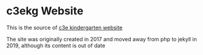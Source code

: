 # c3ekg Website

This is the source of [c3e kindergarten website](https://kindergarten.chaospott.de)

The site was originally created in 2017 and moved away from php to jekyll in 2019, although its content is out of date
